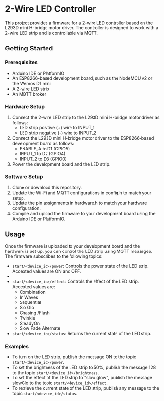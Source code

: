 <h1>2-Wire LED Controller</h1>

<p>This project provides a firmware for a 2-wire LED controller based on the L293D mini H-bridge motor driver. The controller is designed to work with a 2-wire LED strip and is controllable via MQTT.</p>

<h2>Getting Started</h2>
<h3>Prerequisites</h3>
<ul>
    <li>Arduino IDE or PlatformIO</li>
    <li>An ESP8266-based development board, such as the NodeMCU v2 or the Wemos D1 mini</li>
    <li>A 2-wire LED strip</li>
    <li>An MQTT broker</li>
</ul>
<h3>Hardware Setup</h3>
<ol>
    <li>Connect the 2-wire LED strip to the L293D mini H-bridge motor driver as follows:
<ul>
    <li>LED strip positive (+) wire to INPUT_1</li>
    <li>LED strip negative (-) wire to INPUT_2</li>
</ul>
</li>
    <li>Connect the L293D mini H-bridge motor driver to the ESP8266-based development board as follows:
<ul>
    <li>ENABLE_A to D1 (GPIO5)</li>
    <li>INPUT_1 to D2 (GPIO4)</li>
    <li>INPUT_2 to D3 (GPIO0)</li>
</ul>
</li>
    <li>Power the development board and the LED strip.</li>
</ol>

<h3>Software Setup</h3>
<ol>
    <li>Clone or download this repository.</li>
    <li>Update the Wi-Fi and MQTT configurations in config.h to match your setup.</li>
    <li>Update the pin assignments in hardware.h to match your hardware configuration.</li>
    <li>Compile and upload the firmware to your development board using the Arduino IDE or PlatformIO.</li>
</ol>

<h2>Usage</h2>

<p>Once the firmware is uploaded to your development board and the hardware is set up, you can control the LED strip using MQTT messages. The firmware subscribes to the following topics:</p>
<ul>
    <li>
    <code>start/&lt;device_id&gt;/power</code>: Controls the power state of the LED strip. Accepted values are ON and OFF.</li>
    <li>
<li>
    <code>start/&lt;device_id&gt;/effect</code>: Controls the effect of the LED strip. Accepted values are:
    <ul>
        <li>Combination</li>
        <li>In Waves</li>
        <li>Sequential</li>
        <li>Slo Glo</li>
        <li>Chasing /Flash</li>
        <li>Twinkle</li>
        <li>SteadyOn</li>
        <li>Slow Fade Alternate</li>
    </ul>
</li>
<li>
    <code>start/&lt;device_id&gt;/status</code>: Returns the current state of the LED strip.
</li>
</ul>

<h3>Examples</h3>
<ul>
    <li>To turn on the LED strip, publish the message ON to the topic <code>start/&lt;device_id&gt;/power</code>.
    </li>
    <li>To set the brightness of the LED strip to 50%, publish the message 128 to the topic <code>start/&lt;device_id&gt;/brightness</code>.
    </li>
    <li>To set the effect of the LED strip to "slow glow", publish the message slowGlo to the topic <code>start/&lt;device_id&gt;/effect</code>.
    </li>
    <li>To retrieve the current state of the LED strip, publish any message to the topic <code>start/&lt;device_id&gt;/status</code>.
    </li>
</ul>